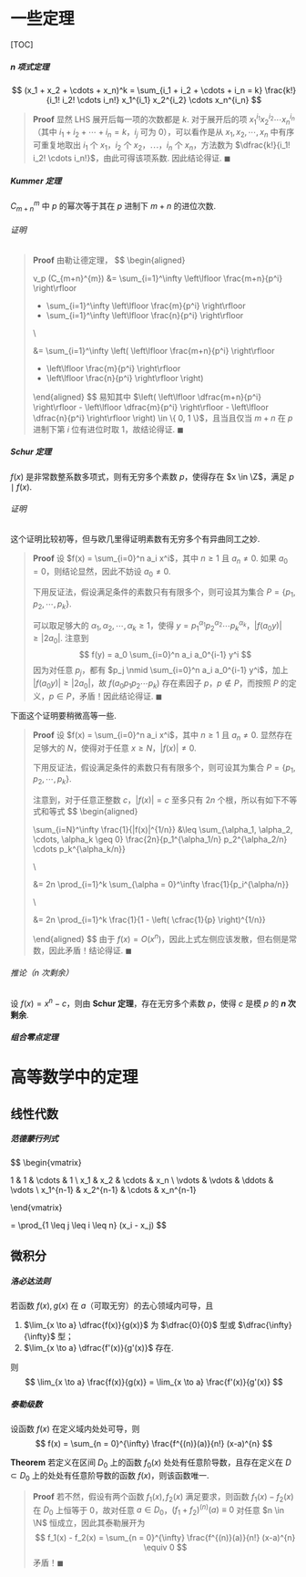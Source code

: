 # 一些定理

[TOC]



##### n 项式定理

$$
(x_1 + x_2 + \cdots + x_n)^k
= \sum_{i_1 + i_2 + \cdots + i_n = k} \frac{k!}{i_1! i_2! \cdots i_n!} x_1^{i_1} x_2^{i_2} \cdots x_n^{i_n}
$$

> **Proof**	显然 LHS 展开后每一项的次数都是 $k$. 对于展开后的项 $x_1^{i_1} x_2^{i_2} \cdots x_n^{i_n}$（其中 $i_1 + i_2 + \cdots + i_n = k$，$i_j$ 可为 $0$），可以看作是从 $x_1, x_2, \cdots, x_n$ 中有序可重复地取出 $i_1$ 个 $x_1$，$i_2$ 个 $x_2$，$\cdots$，$i_n$ 个 $x_n$，方法数为 $\dfrac{k!}{i_1! i_2! \cdots i_n!}$，由此可得该项系数. 因此结论得证. $\blacksquare$

 

##### Kummer 定理

$C_{m+n}^{m}$ 中 $p$ 的幂次等于其在 $p$ 进制下 $m + n$ 的进位次数.

[1]: https://baike.baidu.com/item/库默尔定理/16849129	"库默尔定理 - 百度百科"

###### 证明

> **Proof**	由勒让德定理，
> $$
> \begin{aligned}
> 
> v_p (C_{m+n}^{m})
> &= \sum_{i=1}^\infty \left\lfloor \frac{m+n}{p^i} \right\rfloor
>  - \sum_{i=1}^\infty \left\lfloor \frac{m}{p^i} \right\rfloor
>  - \sum_{i=1}^\infty \left\lfloor \frac{n}{p^i} \right\rfloor
> 
> \\
> 
> &= \sum_{i=1}^\infty \left(
>    \left\lfloor \frac{m+n}{p^i} \right\rfloor
>  - \left\lfloor \frac{m}{p^i} \right\rfloor
>  - \left\lfloor \frac{n}{p^i} \right\rfloor
> \right)
> 
> \end{aligned}
> $$
> 易知其中 $\left( \left\lfloor \dfrac{m+n}{p^i} \right\rfloor - \left\lfloor \dfrac{m}{p^i} \right\rfloor - \left\lfloor \dfrac{n}{p^i} \right\rfloor \right) \in \{ 0, 1 \}$，且当且仅当 $m+n$ 在 $p$ 进制下第 $i$ 位有进位时取 $1$，故结论得证. $\blacksquare$



##### Schur 定理

$f(x)$ 是非常数整系数多项式，则有无穷多个素数 $p$，使得存在 $x \in \Z$，满足 $p \mid f(x)$.

[1]: https://zhuanlan.zhihu.com/p/349746451	"初等数论中的Schur定理 - 知乎"

###### 证明

这个证明比较初等，但与欧几里得证明素数有无穷多个有异曲同工之妙.

> **Proof**	设 $f(x) = \sum_{i=0}^n a_i x^i$，其中 $n \geq 1$ 且 $a_n \neq 0$. 如果 $a_0 = 0$，则结论显然，因此不妨设 $a_0 \neq 0$.
>
> 下用反证法，假设满足条件的素数只有有限多个，则可设其为集合 $P = \{ p_1, p_2, \cdots, p_k \}$.
>
> 可以取足够大的 $\alpha_1, \alpha_2, \cdots, \alpha_k \geq 1$，使得 $y = p_1^{\alpha_1} p_2^{\alpha_2} \cdots p_k^{\alpha_k}$，$|f(a_0 y)| \geq |2 a_0|$. 注意到
> $$
> f(y) = a_0 \sum_{i=0}^n a_i a_0^{i-1} y^i
> $$
> 因为对任意 $p_j$，都有 $p_j \nmid \sum_{i=0}^n a_i a_0^{i-1} y^i$，加上 $|f(a_0 y)| \geq |2 a_0|$，故 $f(a_0 p_1 p_2 \cdots p_k)$ 存在素因子 $p$，$p \notin P$，而按照 $P$ 的定义，$p \in P$，矛盾！因此结论得证. $\blacksquare$

[^证明思路]:数学奥林匹克小丛书（第三版），高中卷 15 数论，习题 3 第 6 题（第 21 页）



下面这个证明要稍微高等一些.

> **Proof**	设 $f(x) = \sum_{i=0}^n a_i x^i$，其中 $n \geq 1$ 且 $a_n \neq 0$. 显然存在足够大的 $N$，使得对于任意 $x \geq N$，$|f(x)| \neq 0$.
>
> 下用反证法，假设满足条件的素数只有有限多个，则可设其为集合 $P = \{ p_1, p_2, \cdots, p_k \}$.
>
> 注意到，对于任意正整数 $c$，$|f(x)| = c$ 至多只有 $2n$ 个根，所以有如下不等式和等式
> $$
> \begin{aligned}
> 
> \sum_{i=N}^\infty \frac{1}{|f(x)|^{1/n}}
> &\leq \sum_{\alpha_1, \alpha_2, \cdots, \alpha_k \geq 0} \frac{2n}{p_1^{\alpha_1/n} p_2^{\alpha_2/n} \cdots p_k^{\alpha_k/n}}
> 
> \\
> 
> &= 2n \prod_{i=1}^k \sum_{\alpha = 0}^\infty \frac{1}{p_i^{\alpha/n}}
> 
> \\
> 
> &= 2n \prod_{i=1}^k \frac{1}{1 - \left( \cfrac{1}{p} \right)^{1/n}}
> 
> \end{aligned}
> $$
> 由于 $f(x) = O(x^n)$，因此上式左侧应该发散，但右侧是常数，因此矛盾！结论得证. $\blacksquare$

[^证明思路]:https://zhuanlan.zhihu.com/p/349746451，**定理1（Schur）**的证明



###### 推论（$n$ 次剩余）

设 $f(x) = x^n - c$，则由 **Schur 定理**，存在无穷多个素数 $p$，使得 $c$ 是模 $p$ 的 **$n$ 次剩余**.



##### 组合零点定理



[1]: https://zhuanlan.zhihu.com/p/411373478	"如何用更少的超平面覆盖超立方体上的点"



# 高等数学中的定理

## 线性代数

##### 范德蒙行列式

$$
\begin{vmatrix}

1         & 1         & \cdots & 1         \\
x_1       & x_2       & \cdots & x_n       \\
\vdots    & \vdots    & \ddots & \vdots    \\
x_1^{n-1} & x_2^{n-1} & \cdots & x_n^{n-1}

\end{vmatrix}

= \prod_{1 \leq j \leq i \leq n} (x_i - x_j)
$$

[1]: https://baike.baidu.com/item/范德蒙行列式/6081288?fr=aladdin	"范德蒙行列式 - 百度百科"



## 微积分

##### 洛必达法则

若函数 $f(x), g(x)$ 在 $a$（可取无穷）的去心领域内可导，且

1. $\lim_{x \to a} \dfrac{f(x)}{g(x)}$ 为 $\dfrac{0}{0}$ 型或 $\dfrac{\infty}{\infty}$ 型；
2. $\lim_{x \to a} \dfrac{f'(x)}{g'(x)}$ 存在.

则
$$
\lim_{x \to a} \frac{f(x)}{g(x)} = \lim_{x \to a} \frac{f'(x)}{g'(x)}
$$

[1]: https://www.zhihu.com/question/58048076	"洛必达法则的使用条件是什么？ - 知乎"



##### 泰勒级数

设函数 $f(x)$ 在定义域内处处可导，则
$$
f(x) = \sum_{n = 0}^{\infty} \frac{f^{(n)}(a)}{n!} (x-a)^{n}
$$


**Theorem** 若定义在区间 $D_0$ 上的函数 $f_0(x)$ 处处有任意阶导数，且存在定义在 $D \subset D_0$ 上的处处有任意阶导数的函数 $f(x)$，则该函数唯一.

> **Proof** 若不然，假设有两个函数 $f_1(x), f_2(x)$ 满足要求，则函数 $f_1(x) - f_2(x)$ 在 $D_0$ 上恒等于 $0$，故对任意 $a \in D_0$，$(f_1 + f_2)^{(n)}(a) \equiv 0$ 对任意 $n \in \N$ 恒成立，因此其泰勒展开为
> $$
> f_1(x) - f_2(x) = \sum_{n = 0}^{\infty} \frac{f^{(n)}(a)}{n!} (x-a)^{n} \equiv 0
> $$
> 矛盾！$\blacksquare$


